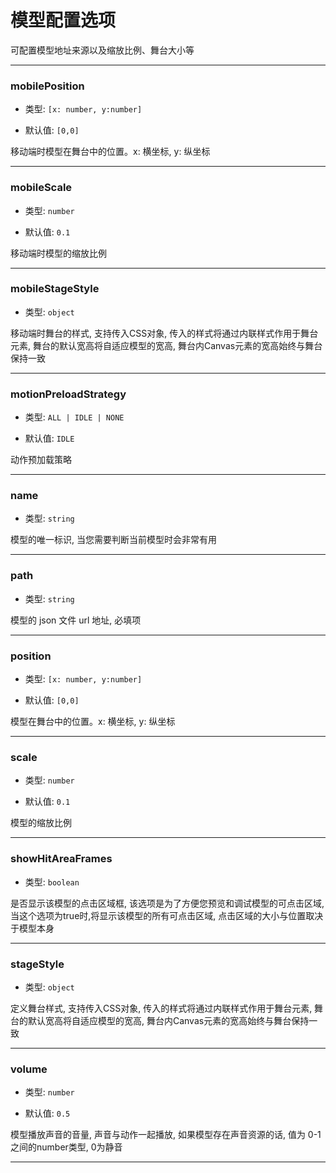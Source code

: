# 模型配置选项

可配置模型地址来源以及缩放比例、舞台大小等

---

### mobilePosition

- 类型: `[x: number, y:number]`

- 默认值: `[0,0]`

移动端时模型在舞台中的位置。x: 横坐标, y: 纵坐标

---

### mobileScale

- 类型: `number`

- 默认值: `0.1`

移动端时模型的缩放比例

---

### mobileStageStyle

- 类型: `object`

移动端时舞台的样式, 支持传入CSS对象, 传入的样式将通过内联样式作用于舞台元素, 舞台的默认宽高将自适应模型的宽高, 舞台内Canvas元素的宽高始终与舞台保持一致

---

### motionPreloadStrategy

- 类型: `ALL | IDLE | NONE`

- 默认值: `IDLE`

动作预加载策略

---

### name

- 类型: `string`

模型的唯一标识, 当您需要判断当前模型时会非常有用

---

### path

- 类型: `string`

模型的 json 文件 url 地址, 必填项

---

### position

- 类型: `[x: number, y:number]`

- 默认值: `[0,0]`

模型在舞台中的位置。x: 横坐标, y: 纵坐标

---

### scale

- 类型: `number`

- 默认值: `0.1`

模型的缩放比例

---

### showHitAreaFrames

- 类型: `boolean`

是否显示该模型的点击区域框, 该选项是为了方便您预览和调试模型的可点击区域, 当这个选项为true时,将显示该模型的所有可点击区域, 点击区域的大小与位置取决于模型本身

---

### stageStyle

- 类型: `object`

定义舞台样式, 支持传入CSS对象, 传入的样式将通过内联样式作用于舞台元素, 舞台的默认宽高将自适应模型的宽高, 舞台内Canvas元素的宽高始终与舞台保持一致

---

### volume

- 类型: `number`

- 默认值: `0.5`

模型播放声音的音量, 声音与动作一起播放, 如果模型存在声音资源的话, 值为 0-1 之间的number类型, 0为静音

---
